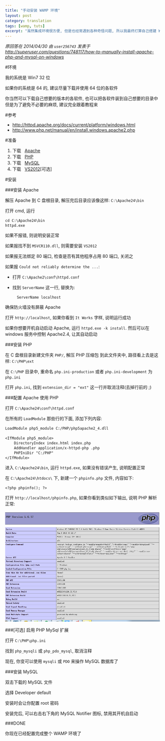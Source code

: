 ```yaml
---
title: "手动安装 WAMP 环境"
layout: post
category: translation
tags: [wamp, tuts]
excerpt: "虽然集成环境很方便, 但是也经常遇到各种奇怪问题, 所以我最终打算自己搭建 WAMP 环境. 搜索网络在 stackoverflow 网站看到此问答, 按照其步骤安装成功. 所以将其整理翻译出来, 以备将来参考"
---
```

_原回答在 2014/04/30 由 `user256743` 发表于 <http://superuser.com/questions/748117/how-to-manually-install-apache-php-and-mysql-on-windows>_

#环境

我的系统是 Win7 32 位

如果你的系统是 64 的, 建议尽量下载并使用 64 位的各软件

你当然可以下载自己想要的版本的各软件, 也可以把各软件装到自己想要的目录中
但是为了避免不必要的麻烦, 建议完全跟着教程来

#参考

- http://httpd.apache.org/docs/current/platform/windows.html
- http://www.php.net/manual/en/install.windows.apache2.php

#准备

1. 下载 &nbsp;&nbsp;[Apache][apacheDown]
2. 下载 &nbsp;&nbsp;[PHP][phpDown]
3. 下载 &nbsp;&nbsp;[MySQL][mysqlDown]
4. 下载 &nbsp;&nbsp;[VS2012][vsDown][可选]

#安装

###安装 Apache

解压 Apache 到 C 盘根目录, 解压完后目录应该像这样: `C:\Apache24\bin`

打开 cmd, 运行

    cd C:\Apache24\bin
    httpd.exe

如果不报错, 则说明安装正常

如果报找不到 `MSVCR110.dll`, 则需要安装 `VS2012`

如果报无法绑定 80 端口, 检查是否有其他程序占用 80 端口, 关闭之

如果报 `Could not reliably determine the ...`:

- 打开 `C:\Apache2\conf\httpd.conf`
- 找到 `ServerName` 这一行, 替换为:

        ServerName localhost

确保防火墙没有屏蔽 Apache

打开 `http://localhost`, 如果你看到 `It Works` 字样, 说明运行成功

如果你想要开机自动启动 Apache, 运行 `httpd.exe -k install`. 然后可以在 windows 服务中控制 Apache2.4, 让其自动启动

###安装 PHP

在 C 盘根目录新建文件夹 `PHP/`, 解压 PHP  压缩包 到此文件夹中, 路径看上去是这样: `C:\PHP\ext`

在 `C:\PHP` 目录中, 重命名 `php.ini-production` 或者 `php.ini-development` 为 `php.ini`

打开 `php.ini`, 找到 `extension_dir = "ext"` 这一行并取消注释(去掉行前的 ;)

###配置 Apache 使用 PHP

打开 `C:\Apache24\conf\httpd.conf`

在所有的 `LoadModule` 那些行的下面, 添加下列内容:

    LoadModule php5_module C:/PHP/php5apache2_4.dll

    <IfModule php5_module>
        DirectoryIndex index.html index.php
        AddHandler application/x-httpd-php .php
        PHPIniDir "C:/PHP"
    </IfModule>

进入 `C:\Apache24\bin`, 运行 `httpd.exe`, 如果没有错误产生, 说明配置正常

在 `C:\Apache24\htdocs\` 下, 新建一个 `phpinfo.php` 文件, 内容如下:

    <?php phpinfo(); ?>

打开 `http://localhost/phpinfo.php`, 如果你看到类似如下输出, 说明 PHP 解析正常:

![phpinfo output](/images/posts/201604/phpinfoOutput.png)

###[可选] 启用 PHP MySql 扩展

打开 `C:\PHP\php.ini`

找到 `php_mysqli` 或 `php_pdo_mysql`, 取消注释

现在, 你变可以使用 `mysqli` 或 `PDO` 来操作 MySQL 数据库了

###安装 MySQL

双击下载的 MySQL 文件

选择 Developer default

安装时会让你配置 root 密码

安装完后, 可以右击右下角的 MySQL Notifier 图标, 禁用其开机自启动

###DONE

你现在已经配置完成整个 WAMP 环境了


[apacheDown]: http://www.apachelounge.com/download/VC11/binaries/httpd-2.4.20-win32-VC11.zip "httpd-2.4.20-win32-VC11.zip "
[phpDown]: http://windows.php.net/downloads/releases/php-5.6.20-Win32-VC11-x86.zip "php-5.6.20-Win32-VC11-x86.zip"
[mysqlDown]: https://dev.mysql.com/get/Downloads/MySQLInstaller/mysql-installer-web-community-5.6.27.0.msi "mysql-installer-web-community-5.6.27.0.msi"
[vsDown]: https://www.microsoft.com/en-us/download/details.aspx?id=30679 "vs download site"